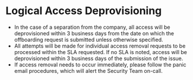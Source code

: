 # Logical Access Deprovisioning



* In the case of a separation from the company, all access will be deprovisioned within 3 business days from the date on which the offboarding request is submitted unless otherwise specified.
* All attempts will be made for individual access removal requests to be processed within the SLA requested. If no SLA is noted, access will be deprovisioned within 3 business days of the submission of the issue.
* If access removal needs to occur immediately, please follow the panic email procedures, which will alert the Security Team on-call.

